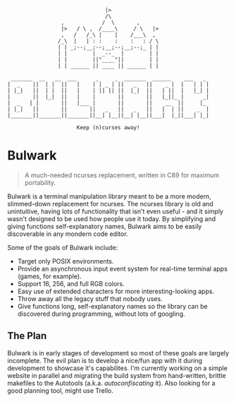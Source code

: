 ```
                               |>
                               /\
                 ,            /  \       ,
                 |>   / \ ,  /____\     / \   |>
                 ,   /   /_\ |    |    /___\  ,
                /_\  |   | : :    :    :   : / \
                | | _;--;__;--;__;--;__;--;_ | |
                | |        |  _--_  |        | |
                | |        ||"____"||        | |
                | | ______ || ____ || ______ | |

 _______  __   __  ___      _     _  _______  ______    ___   _ 
|  _    ||  | |  ||   |    | | _ | ||   _   ||    _ |  |   | | |
| |_|   ||  | |  ||   |    | || || ||  |_|  ||   | ||  |   |_| |
|       ||  |_|  ||   |    |       ||       ||   |_||_ |      _|
|  _   | |       ||   |___ |       ||       ||    __  ||     |_ 
| |_|   ||       ||       ||   _   ||   _   ||   |  | ||    _  |
|_______||_______||_______||__| |__||__| |__||___|  |_||___| |_|

                      Keep (n)curses away!
```

# Bulwark
> A much-needed ncurses replacement, written in C89 for maximum portability.

Bulwark is a terminal manipulation library meant to be a more modern, slimmed-down replacement for ncurses. The ncurses library is old and unintuitive, having lots of functionality that isn't even useful - and it simply wasn't designed to be used how people use it today. By simplifying and giving functions self-explanatory names, Bulwark aims to be easily discoverable in any mondern code editor.

Some of the goals of Bulwark include:
* Target only POSIX environments.
* Provide an asynchronous input event system for real-time terminal apps (games, for example).
* Support 16, 256, and full RGB colors.
* Easy use of extended characters for more interesting-looking apps.
* Throw away all the legacy stuff that nobody uses.
* Give functions long, self-explanatory names so the library can be discovered during programming, without lots of googling.

## The Plan
Bulwark is in early stages of development so most of these goals are largely incomplete. The evil plan is to develop a nice/fun app with it during development to showcase it's capabilites. I'm currently working on a simple website in parallel and migrating the build system from hand-written, brittle makefiles to the Autotools (a.k.a. *autoconfiscating* it). Also looking for a good planning tool, might use Trello.
